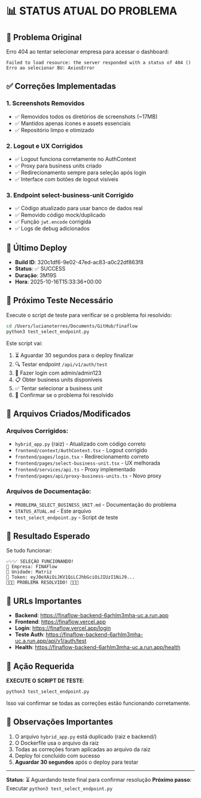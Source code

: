 # 📊 STATUS ATUAL DO PROBLEMA

## 🔴 Problema Original
Erro 404 ao tentar selecionar empresa para acessar o dashboard:
```
Failed to load resource: the server responded with a status of 404 ()
Erro ao selecionar BU: AxiosError
```

## ✅ Correções Implementadas

### 1. Screenshots Removidos
- ✅ Removidos todos os diretórios de screenshots (~17MB)
- ✅ Mantidos apenas ícones e assets essenciais
- ✅ Repositório limpo e otimizado

### 2. Logout e UX Corrigidos
- ✅ Logout funciona corretamente no AuthContext
- ✅ Proxy para business units criado
- ✅ Redirecionamento sempre para seleção após login
- ✅ Interface com botões de logout visíveis

### 3. Endpoint select-business-unit Corrigido
- ✅ Código atualizado para usar banco de dados real
- ✅ Removido código mock/duplicado
- ✅ Função `jwt.encode` corrigida
- ✅ Logs de debug adicionados

## 🔄 Último Deploy
- **Build ID**: 320c1df6-9e02-47ed-ac83-a0c22df863f8
- **Status**: ✅ SUCCESS
- **Duração**: 3M19S
- **Hora**: 2025-10-16T15:33:36+00:00

## 🧪 Próximo Teste Necessário

Execute o script de teste para verificar se o problema foi resolvido:

```bash
cd /Users/lucianoterres/Documents/GitHub/finaflow
python3 test_select_endpoint.py
```

Este script vai:
1. ⏳ Aguardar 30 segundos para o deploy finalizar
2. 🔍 Testar endpoint `/api/v1/auth/test`
3. 🔐 Fazer login com admin/admin123
4. 📋 Obter business units disponíveis
5. ✅ Tentar selecionar a business unit
6. 🎉 Confirmar se o problema foi resolvido

## 📝 Arquivos Criados/Modificados

### Arquivos Corrigidos:
- `hybrid_app.py` (raiz) - Atualizado com código correto
- `frontend/context/AuthContext.tsx` - Logout corrigido
- `frontend/pages/login.tsx` - Redirecionamento correto
- `frontend/pages/select-business-unit.tsx` - UX melhorada
- `frontend/services/api.ts` - Proxy implementado
- `frontend/pages/api/proxy-business-units.ts` - Novo proxy

### Arquivos de Documentação:
- `PROBLEMA_SELECT_BUSINESS_UNIT.md` - Documentação do problema
- `STATUS_ATUAL.md` - Este arquivo
- `test_select_endpoint.py` - Script de teste

## 🎯 Resultado Esperado

Se tudo funcionar:
```
✅✅✅ SELEÇÃO FUNCIONANDO!
👤 Empresa: FINAFlow
🏢 Unidade: Matriz
🔑 Token: eyJ0eXAiOiJKV1QiLCJhbGciOiJIUzI1NiJ9...
🎉🎉🎉 PROBLEMA RESOLVIDO! 🎉🎉🎉
```

## 🔗 URLs Importantes

- **Backend**: https://finaflow-backend-6arhlm3mha-uc.a.run.app
- **Frontend**: https://finaflow.vercel.app
- **Login**: https://finaflow.vercel.app/login
- **Teste Auth**: https://finaflow-backend-6arhlm3mha-uc.a.run.app/api/v1/auth/test
- **Health**: https://finaflow-backend-6arhlm3mha-uc.a.run.app/health

## 🚀 Ação Requerida

**EXECUTE O SCRIPT DE TESTE**:
```bash
python3 test_select_endpoint.py
```

Isso vai confirmar se todas as correções estão funcionando corretamente.

## 📌 Observações Importantes

1. O arquivo `hybrid_app.py` está duplicado (raiz e backend/)
2. O Dockerfile usa o arquivo da raiz
3. Todas as correções foram aplicadas ao arquivo da raiz
4. Deploy foi concluído com sucesso
5. **Aguardar 30 segundos** após o deploy para testar

---

**Status**: ⏳ Aguardando teste final para confirmar resolução
**Próximo passo**: Executar `python3 test_select_endpoint.py`


